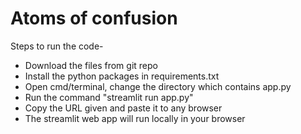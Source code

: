 # Atoms of confusion
Steps to run the code-

- Download the files from git repo
- Install the python packages in requirements.txt
- Open cmd/terminal, change the directory which contains app.py
- Run the command "streamlit run app.py"
- Copy the URL given and paste it to any browser
- The streamlit web app will run locally in your browser
